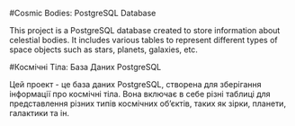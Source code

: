 #Cosmic Bodies: PostgreSQL Database


This project is a PostgreSQL database created to store information about celestial bodies.
It includes various tables to represent different types of space objects such as stars, planets, galaxies, etc.


#Космічні Тіла: База Даних PostgreSQL


Цей проект - це база даних PostgreSQL, створена для зберігання інформації про космічні тіла.
Вона включає в себе різні таблиці для представлення різних типів космічних об’єктів, таких як зірки, планети, галактики та ін.
